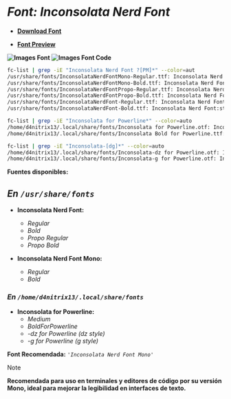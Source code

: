 <!-- Autor: Daniel Benjamin Perez Morales -->
<!-- GitHub: https://github.com/DanielBenjaminPerezMoralesDev13 -->
<!-- GitLab: https://gitlab.com/DanielBenjaminPerezMoralesDev13 -->
<!-- Correo electrónico: danielperezdev@proton.me -->

# ***Font: Inconsolata Nerd Font***

- **[Download Font](https://github.com/ryanoasis/nerd-fonts/releases/download/v3.2.1/Inconsolata.zip "https://github.com/ryanoasis/nerd-fonts/releases/download/v3.2.1/Inconsolata.zip")**

- **[Font Preview](https://www.programmingfonts.org/#inconsolata "https://www.programmingfonts.org/#inconsolata")**

**![Images Font](../../Fonts/Inconsolata%20Nerd%20Font.png "Fonts/Inconsolata Nerd Font.png")**
**![Images Font Code](../../Font%20Images%20Code/Inconsolata%20Nerd%20Font%20Code.png "Font Images Code/Inconsolata Nerd Font Code.png")**

```bash
fc-list | grep -iE "Inconsolata Nerd Font ?[PM]*" --color=aut
/usr/share/fonts/InconsolataNerdFontMono-Regular.ttf: Inconsolata Nerd Font Mono:style=Regular
/usr/share/fonts/InconsolataNerdFontMono-Bold.ttf: Inconsolata Nerd Font Mono:style=Bold
/usr/share/fonts/InconsolataNerdFontPropo-Regular.ttf: Inconsolata Nerd Font Propo:style=Regular
/usr/share/fonts/InconsolataNerdFontPropo-Bold.ttf: Inconsolata Nerd Font Propo:style=Bold
/usr/share/fonts/InconsolataNerdFont-Regular.ttf: Inconsolata Nerd Font:style=Regular
/usr/share/fonts/InconsolataNerdFont-Bold.ttf: Inconsolata Nerd Font:style=Bold

fc-list | grep -iE "Inconsolata for Powerline*" --color=auto
/home/d4nitrix13/.local/share/fonts/Inconsolata for Powerline.otf: Inconsolata for Powerline:style=Medium
/home/d4nitrix13/.local/share/fonts/Inconsolata Bold for Powerline.ttf: Inconsolata for Powerline:style=BoldForPowerline

fc-list | grep -iE "Inconsolata-[dg]*" --color=auto
/home/d4nitrix13/.local/share/fonts/Inconsolata-dz for Powerline.otf: Inconsolata\-dz for Powerline:style=dz
/home/d4nitrix13/.local/share/fonts/Inconsolata-g for Powerline.otf: Inconsolata\-g for Powerline:style=g
```

**Fuentes disponibles:**

## ***En `/usr/share/fonts`***

- **Inconsolata Nerd Font:**
  - *Regular*
  - *Bold*
  - *Propo Regular*
  - *Propo Bold*

- **Inconsolata Nerd Font Mono:**
  - *Regular*
  - *Bold*

### ***En `/home/d4nitrix13/.local/share/fonts`***

- **Inconsolata for Powerline:**
  - *Medium*
  - *BoldForPowerline*
  - *-dz for Powerline (dz style)*
  - *-g for Powerline (g style)*

**Font Recomendada:** *`'Inconsolata Nerd Font Mono'`*

> [!NOTE]
> **Recomendada para uso en terminales y editores de código por su versión Mono, ideal para mejorar la legibilidad en interfaces de texto.**
